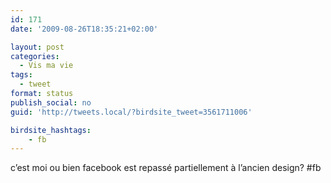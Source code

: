 ```yaml
---
id: 171
date: '2009-08-26T18:35:21+02:00'

layout: post
categories:
  - Vis ma vie
tags:
  - tweet
format: status
publish_social: no
guid: 'http://tweets.local/?birdsite_tweet=3561711006'

birdsite_hashtags:
    - fb
---
```


c’est moi ou bien facebook est repassé partiellement à l’ancien design? #fb